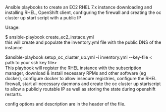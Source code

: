 Ansible playbooks to create an EC2 RHEL 7.x instance downloading and installing RHEL, OpenShift client, configuring the firewall and creating the oc cluster up start script 
with a public IP

Usage:

$ ansible-playbook create_ec2_instace.yml <BR>
this will create and populate the inventory.yml file with the public DNS of the instance <BR>

$ansible-playbook setup_oc_cluster_up.yml -i inventory.yml  --key-file < path to your ssh key file> <BR>
  This playbook will register the RHEL instance with the subscription manager, download & install necessary RPMs and other software (eg docker), configure docker to allow insecure registries, configure the RHEL firewall, start all necessary daemons and create the oc cluster up startscript to allow a publicly routable IP as well as storing the state during openshift restarts.

config options and description are in the header of the file.
